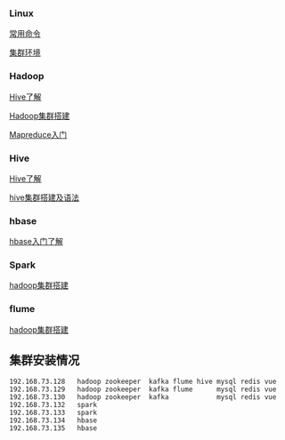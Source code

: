 ### Linux

[常用命令](doc/linux/linux常用命令.md)

[集群环境](doc/linux/vm.md)

### Hadoop

[Hive了解](doc/hadoop/了解hadoop.md)

[Hadoop集群搭建](doc/hadoop/enviroment.md)

[Mapreduce入门](doc/hadoop/mapduce入门.md)

### Hive

[Hive了解](doc/hadoop/了解hadoop.md)

[hive集群搭建及语法](doc/hive/init.md)

### hbase

[hbase入门了解]()

### Spark

[hadoop集群搭建](doc/spark/sparkInit.md)

### flume

[hadoop集群搭建](doc/flume/flume入门.md)

## 集群安装情况



```
192.168.73.128   hadoop zookeeper  kafka flume hive	mysql redis vue
192.168.73.129   hadoop zookeeper  kafka flume	    mysql redis vue
192.168.73.130   hadoop zookeeper  kafka	        mysql redis vue
192.168.73.132   spark
192.168.73.133   spark
192.168.73.134   hbase
192.168.73.135   hbase 
```















